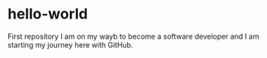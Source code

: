 # hello-world
First repository 
I am on my wayb to become a software developer and I am starting my journey here with GitHub.
